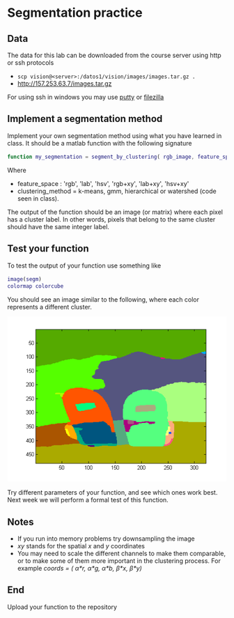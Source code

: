# Segmentation practice

## Data


The data for this lab can be downloaded from the course server using http or ssh protocols

- `scp vision@<server>:/datos1/vision/images/images.tar.gz .`
- http://157.253.63.7/images.tar.gz

For using ssh in windows you may use [putty](http://www.chiark.greenend.org.uk/~sgtatham/putty/download.html) 
or [filezilla](http://portableapps.com/apps/internet/filezilla_portable)  


## Implement a segmentation method

Implement your own segmentation method using what you have learned in class. It should be a matlab function with the following signature

```matlab
function my_segmentation = segment_by_clustering( rgb_image, feature_space, clustering method, number of clusters)
```
Where

- feature_space : 'rgb', 'lab', 'hsv', 'rgb+xy', 'lab+xy', 'hsv+xy'
- clustering_method = k-means, gmm, hierarchical or watershed (code seen in class).

The output of the function should be an image (or matrix) where each pixel has a cluster label. In other words, pixels that belong to the same cluster should have the same integer label.

## Test your function

To test the output of your function use something like

```matlab
image(segm)
colormap colorcube
```

You should see an image similar to the following, where each color represents a different cluster.

![Example of segmentation](segmented.png)

Try different parameters of your function, and see which ones work best. Next week we will perform a formal test of this function.

## Notes

- If you run into memory problems try downsampling the image
- *xy* stands for the spatial _x_ and _y_ coordinates
- You may need to scale the different channels to make them comparable, or to make some of them more important in the clustering process. For example _coords = ( α\*r, α\*g, α\*b, β\*x, β\*y)_

## End

Upload your function to the repository

